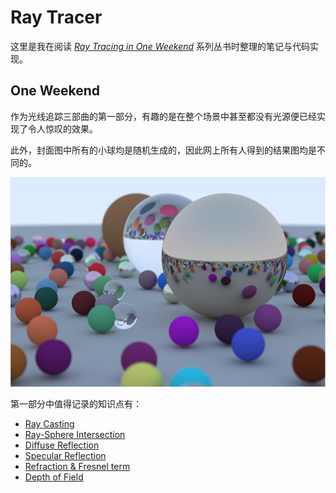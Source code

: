 # Ray Tracer

这里是我在阅读 [_Ray Tracing in One Weekend_](https://raytracing.github.io/books/RayTracingInOneWeekend.html) 系列丛书时整理的笔记与代码实现。

## One Weekend

作为光线追踪三部曲的第一部分，有趣的是在整个场景中甚至都没有光源便已经实现了令人惊叹的效果。

此外，封面图中所有的小球均是随机生成的，因此网上所有人得到的结果图均是不同的。

![Spheres](./Notes/Assets/One_Weekend.png "Spheres")

第一部分中值得记录的知识点有：

- [Ray Casting](./Notes/Ray_Casting.md)
- [Ray-Sphere Intersection](./Notes/Intersection.md)
- [Diffuse Reflection](./Notes/Diffuse_Reflection.md)
- [Specular Reflection](./Notes/Specular_Reflection.md)
- [Refraction & Fresnel term](./Notes/Refraction_Fresnel.md)
- [Depth of Field](./Notes/Defocus_Blur.md)
